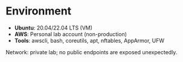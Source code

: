 # Environment

- **Ubuntu**: 20.04/22.04 LTS (VM)
- **AWS**: Personal lab account (non-production)
- **Tools**: awscli, bash, coreutils, apt, nftables, AppArmor, UFW

Network: private lab; no public endpoints are exposed unexpectedly.
